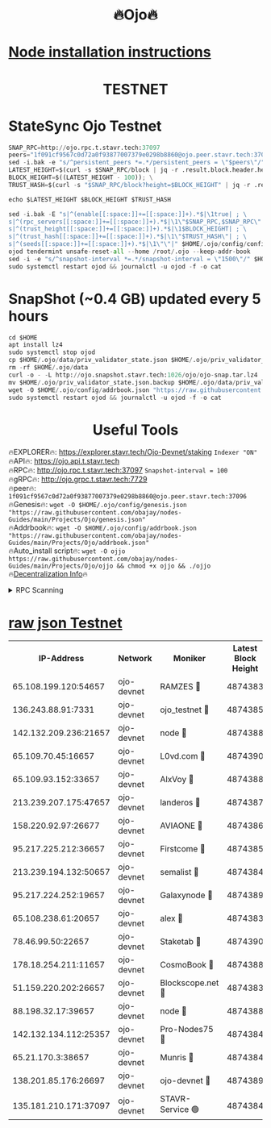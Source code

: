 <h1 align="center"> 🔥Ojo🔥</h1>

[Node installation instructions](https://github.com/obajay/nodes-Guides/tree/main/Projects/Ojo)
=

<h1 align="center"> TESTNET</h1>

# StateSync Ojo Testnet
```python
SNAP_RPC=http://ojo.rpc.t.stavr.tech:37097
peers="1f091cf9567c0d72a0f93877007379e0298b8860@ojo.peer.stavr.tech:37096"
sed -i.bak -e "s/^persistent_peers *=.*/persistent_peers = \"$peers\"/" $HOME/.ojo/config/config.toml
LATEST_HEIGHT=$(curl -s $SNAP_RPC/block | jq -r .result.block.header.height); \
BLOCK_HEIGHT=$((LATEST_HEIGHT - 100)); \
TRUST_HASH=$(curl -s "$SNAP_RPC/block?height=$BLOCK_HEIGHT" | jq -r .result.block_id.hash)

echo $LATEST_HEIGHT $BLOCK_HEIGHT $TRUST_HASH

sed -i.bak -E "s|^(enable[[:space:]]+=[[:space:]]+).*$|\1true| ; \
s|^(rpc_servers[[:space:]]+=[[:space:]]+).*$|\1\"$SNAP_RPC,$SNAP_RPC\"| ; \
s|^(trust_height[[:space:]]+=[[:space:]]+).*$|\1$BLOCK_HEIGHT| ; \
s|^(trust_hash[[:space:]]+=[[:space:]]+).*$|\1\"$TRUST_HASH\"| ; \
s|^(seeds[[:space:]]+=[[:space:]]+).*$|\1\"\"|" $HOME/.ojo/config/config.toml
ojod tendermint unsafe-reset-all --home /root/.ojo --keep-addr-book
sed -i -e "s/^snapshot-interval *=.*/snapshot-interval = \"1500\"/" $HOME/.ojo/config/app.toml
sudo systemctl restart ojod && journalctl -u ojod -f -o cat
```
# SnapShot (~0.4 GB) updated every 5 hours
```python
cd $HOME
apt install lz4
sudo systemctl stop ojod
cp $HOME/.ojo/data/priv_validator_state.json $HOME/.ojo/priv_validator_state.json.backup
rm -rf $HOME/.ojo/data
curl -o - -L http://ojo.snapshot.stavr.tech:1026/ojo/ojo-snap.tar.lz4 | lz4 -c -d - | tar -x -C $HOME/.ojo --strip-components 2
mv $HOME/.ojo/priv_validator_state.json.backup $HOME/.ojo/data/priv_validator_state.json
wget -O $HOME/.ojo/config/addrbook.json "https://raw.githubusercontent.com/obajay/nodes-Guides/main/Projects/Ojo/addrbook.json"
sudo systemctl restart ojod && journalctl -u ojod -f -o cat
```
 <h1 align="center"> Useful Tools</h1>

🔥EXPLORER🔥:        https://explorer.stavr.tech/Ojo-Devnet/staking        `Indexer "ON"` \
🔥API🔥:                     https://ojo.api.t.stavr.tech \
🔥RPC🔥:                    http://ojo.rpc.t.stavr.tech:37097              `Snapshot-interval = 100` \
🔥gRPC🔥:                  http://ojo.grpc.t.stavr.tech:7729 \
🔥peer🔥:                   `1f091cf9567c0d72a0f93877007379e0298b8860@ojo.peer.stavr.tech:37096` \
🔥Genesis🔥:    ```wget -O $HOME/.ojo/config/genesis.json "https://raw.githubusercontent.com/obajay/nodes-Guides/main/Projects/Ojo/genesis.json"``` \
🔥Addrbook🔥:    ```wget -O $HOME/.ojo/config/addrbook.json "https://raw.githubusercontent.com/obajay/nodes-Guides/main/Projects/Ojo/addrbook.json"``` \
🔥Auto_install script🔥: ```wget -O ojjo https://raw.githubusercontent.com/obajay/nodes-Guides/main/Projects/Ojo/ojjo && chmod +x ojjo && ./ojjo``` \
🔥[Decentralization Info](https://github.com/obajay/StateSync-snapshots/tree/main/Projects/Ojo/Decentralization)🔥



<details>
<summary>RPC Scanning</summary>

<h2 align="center"> We scan nodes in real time every 4 hours. And we provide the final result of RPC endpoints.
We cannot influence the operation of these nodes in any way. </h2>


```python
If Voting Power is higher than 0 --> then the Node is a validator of the network and may be subject to attack and be a potential threat to the chain.
```
```python
We marked such validators with a red symbol
```

</details>

[raw json Testnet](https://rpc-check.ojot.stavr.tech/ojot/rpc-ojot-result.json)
=


<table><tr><th>IP-Address</th><th>Network</th><th>Moniker</th><th>Latest Block Height</th><th>Earliest Block Height</th><th>Catching Up</th><th>Tx Index</th><th>Voting Power</th><th>Scan Time</th></tr><tr><td>65.108.199.120:54657</td><td>ojo-devnet</td><td>RAMZES 🔴</td><td>4874383</td><td>306156</td><td>False</td><td>on</td><td>15420</td><td>2024-01-08T22:30:43.104644035UTC</td></tr><tr><td>136.243.88.91:7331</td><td>ojo-devnet</td><td>ojo_testnet 🔴</td><td>4874385</td><td>308845</td><td>False</td><td>on</td><td>1000</td><td>2024-01-08T22:30:49.495249261UTC</td></tr><tr><td>142.132.209.236:21657</td><td>ojo-devnet</td><td>node 🔴</td><td>4874388</td><td>350001</td><td>False</td><td>on</td><td>1999</td><td>2024-01-08T22:31:07.267101826UTC</td></tr><tr><td>65.109.70.45:16657</td><td>ojo-devnet</td><td>L0vd.com 🔴</td><td>4874390</td><td>695918</td><td>False</td><td>off</td><td>998</td><td>2024-01-08T22:31:17.508394039UTC</td></tr><tr><td>65.109.93.152:33657</td><td>ojo-devnet</td><td>AlxVoy 🔴</td><td>4874388</td><td>2319801</td><td>False</td><td>on</td><td>4536782</td><td>2024-01-08T22:31:07.043868696UTC</td></tr><tr><td>213.239.207.175:47657</td><td>ojo-devnet</td><td>landeros 🔴</td><td>4874387</td><td>2714001</td><td>False</td><td>off</td><td>11083</td><td>2024-01-08T22:31:00.574365544UTC</td></tr><tr><td>158.220.92.97:26677</td><td>ojo-devnet</td><td>AVIAONE 🔴</td><td>4874386</td><td>2754001</td><td>False</td><td>on</td><td>13867</td><td>2024-01-08T22:31:00.130921440UTC</td></tr><tr><td>95.217.225.212:36657</td><td>ojo-devnet</td><td>Firstcome 🔴</td><td>4874385</td><td>2985946</td><td>False</td><td>on</td><td>13566</td><td>2024-01-08T22:30:49.207659834UTC</td></tr><tr><td>213.239.194.132:50657</td><td>ojo-devnet</td><td>semalist 🔴</td><td>4874384</td><td>3223522</td><td>False</td><td>on</td><td>21037</td><td>2024-01-08T22:30:43.348376629UTC</td></tr><tr><td>95.217.224.252:19657</td><td>ojo-devnet</td><td>Galaxynode 🔴</td><td>4874389</td><td>3685492</td><td>False</td><td>on</td><td>11888</td><td>2024-01-08T22:31:14.679196080UTC</td></tr><tr><td>65.108.238.61:20657</td><td>ojo-devnet</td><td>alex 🔴</td><td>4874383</td><td>4158001</td><td>False</td><td>on</td><td>11359</td><td>2024-01-08T22:30:42.785146811UTC</td></tr><tr><td>78.46.99.50:22657</td><td>ojo-devnet</td><td>Staketab 🔴</td><td>4874390</td><td>4254801</td><td>False</td><td>on</td><td>1276</td><td>2024-01-08T22:31:17.844616201UTC</td></tr><tr><td>178.18.254.211:11657</td><td>ojo-devnet</td><td>CosmoBook 🔴</td><td>4874388</td><td>4392001</td><td>False</td><td>off</td><td>1057</td><td>2024-01-08T22:31:09.652121565UTC</td></tr><tr><td>51.159.220.202:26657</td><td>ojo-devnet</td><td>Blockscope.net 🔴</td><td>4874383</td><td>4425001</td><td>False</td><td>on</td><td>981</td><td>2024-01-08T22:30:42.413739569UTC</td></tr><tr><td>88.198.32.17:39657</td><td>ojo-devnet</td><td>node 🔴</td><td>4874388</td><td>4710001</td><td>False</td><td>on</td><td>83931</td><td>2024-01-08T22:31:09.954438165UTC</td></tr><tr><td>142.132.134.112:25357</td><td>ojo-devnet</td><td>Pro-Nodes75 🔴</td><td>4874384</td><td>4774384</td><td>False</td><td>on</td><td>24651</td><td>2024-01-08T22:30:46.362170374UTC</td></tr><tr><td>65.21.170.3:38657</td><td>ojo-devnet</td><td>Munris 🔴</td><td>4874384</td><td>4774384</td><td>False</td><td>off</td><td>20123</td><td>2024-01-08T22:30:48.815560648UTC</td></tr><tr><td>138.201.85.176:26697</td><td>ojo-devnet</td><td>ojo-devnet 🔴</td><td>4874389</td><td>4774389</td><td>False</td><td>on</td><td>1000024000</td><td>2024-01-08T22:31:17.095553767UTC</td></tr><tr><td>135.181.210.171:37097</td><td>ojo-devnet</td><td>STAVR-Service 🟢</td><td>4874384</td><td>4872001</td><td>False</td><td>on</td><td>0</td><td>2024-01-08T22:30:44.015652967UTC</td></tr></table>
